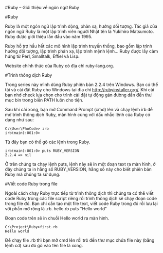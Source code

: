 #Ruby – Giới thiệu về ngôn ngữ Ruby

#Ruby

Ruby là một ngôn ngữ lập trình động, phản xạ, hướng đối tượng. Tác giả của ngôn ngữ Ruby là một lập trình viên người Nhật tên là Yukihiro Matsumoto. Ruby được giới thiệu lần đầu vào năm 1995.

Ruby hỗ trợ hầu hết các mô hình lập trình truyền thống, bao gồm lập trình hướng đối tượng, lập trình phản xạ, lập trình mệnh lệnh… Ruby được lấy cảm hứng từ Perl, Smalltalk, Effiel và Lisp.

Website chính thức của Ruby có địa chỉ ruby-lang.org.

#Trình thông dịch Ruby

Trong series này mình dùng Ruby phiên bản 2.2.4 trên Windows. Bạn có thể tải và cài đặt Ruby cho Windows tại địa chỉ http://rubyinstaller.org/, Khi cài bạn nhớ check lựa chọn cho trình cài đặt tự động gán đường dẫn đến thư mục bin trong biến PATH luôn cho tiện.

Sau khi cài xong, bạn mở Command Prompt (cmd) lên và chạy lệnh irb để mở trình thông dịch Ruby, màn hình cùng với dấu nhắc lệnh của Ruby có dạng như sau:

```
C:\User\PhoCode> irb
irb(main):001:0>
```

Từ đây bạn có thể gõ các lệnh trong Ruby.

```
irb(main):001:0> puts RUBY_VERSION
2.2.4 => nil
```


Ở trên chúng ta chạy lệnh puts, lệnh này sẽ in một đoạn text ra màn hình, ở đây chúng ta in hằng số RUBY_VERSION, hằng số này cho biết phiên bản Ruby mà chúng ta sử dụng.

#Viết code Ruby trong file

Ngoài cách chạy Ruby trực tiếp từ trình thông dịch thì chúng ta có thể viết code Ruby trong các file script riêng rồi trình thông dịch sẽ chạy đoạn code trong file đó. Bạn chỉ cần tạo một file text, viết code Ruby trong đó rồi lưu lại với phần mở rộng là .rb.
hello.rb
puts "Hello world"

Đoạn code trên sẽ in chuỗi Hello world ra màn hình.

```
C:\Project\Ruby>first.rb 
Hello world
```

Để chạy file .rb thì bạn mở cmd lên rồi trỏ đến thư mục chứa file này (bằng lệnh cd) sau đó gõ vào tên file là xong.
